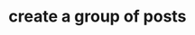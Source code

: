 #  create a group of posts

<api-endpoint openapi-path="../../../../RESTService/documentation/OpenAPI/OpenAPI.yaml" method="POST" endpoint="/posts"/>